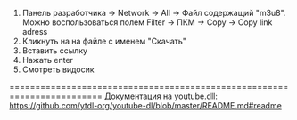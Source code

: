 1) Панель разработчика -> Network -> All -> Файл содержащий "m3u8". Можно воспользоваться полем Filter -> ПКM -> Copy -> Copy link adress 
2) Кликнуть на на файле с именем "Скачать"
3) Вставить ссылку
4) Нажать enter
5) Смотреть видосик  

========================================================================
Документация на youtube.dll: https://github.com/ytdl-org/youtube-dl/blob/master/README.md#readme
